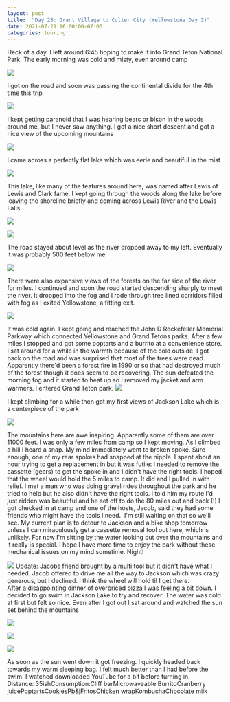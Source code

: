 ```yaml
---
layout: post
title:  "Day 25: Grant Village to Colter City (Yellowstone Day 3)"
date: 2021-07-21 16:00:00-07:00
categories: touring
---
```

Heck of a day. I left around 6:45 hoping to make it into Grand Teton National Park. The early morning was cold and misty, even around camp  

[![](https://lh3.googleusercontent.com/-cU941lzhIvY/YPinH8iYJAI/AAAAAAAAVBw/qtkQ41p2ZFMKEWhyyn49zLmvEIMtzzyswCLcBGAsYHQ/s1600/1626908446453731-0.png)](https://lh3.googleusercontent.com/-cU941lzhIvY/YPinH8iYJAI/AAAAAAAAVBw/qtkQ41p2ZFMKEWhyyn49zLmvEIMtzzyswCLcBGAsYHQ/s1600/1626908446453731-0.png)
  
I got on the road and soon was passing the continental divide for the 4th time this trip  

[![](https://lh3.googleusercontent.com/-IPxGsykkIIo/YPinHe3A5II/AAAAAAAAVBs/oamG-hfPGhoCA8-G1m6MktiscgtcuajMgCLcBGAsYHQ/s1600/1626908444764923-1.png)](https://lh3.googleusercontent.com/-IPxGsykkIIo/YPinHe3A5II/AAAAAAAAVBs/oamG-hfPGhoCA8-G1m6MktiscgtcuajMgCLcBGAsYHQ/s1600/1626908444764923-1.png)
  
I kept getting paranoid that I was hearing bears or bison in the woods around me, but I never saw anything. I got a nice short descent and got a nice view of the upcoming mountains  

[![](https://lh3.googleusercontent.com/-BTWgG9L3sCA/YPinG_LYc2I/AAAAAAAAVBo/tZdCDxWGMMUxP2TrXJPvVQ0WDEnyZu7vgCLcBGAsYHQ/s1600/1626908443160785-2.png)](https://lh3.googleusercontent.com/-BTWgG9L3sCA/YPinG_LYc2I/AAAAAAAAVBo/tZdCDxWGMMUxP2TrXJPvVQ0WDEnyZu7vgCLcBGAsYHQ/s1600/1626908443160785-2.png)
  
I came across a perfectly flat lake which was eerie and beautiful in the mist  

[![](https://lh3.googleusercontent.com/-VRzJeY52H60/YPinGVc-nJI/AAAAAAAAVBk/ohggQbcEt80U-9DJ28b0V9AockJAIsJpgCLcBGAsYHQ/s1600/1626908440934227-3.png)](https://lh3.googleusercontent.com/-VRzJeY52H60/YPinGVc-nJI/AAAAAAAAVBk/ohggQbcEt80U-9DJ28b0V9AockJAIsJpgCLcBGAsYHQ/s1600/1626908440934227-3.png)
  
This lake, like many of the features around here, was named after Lewis of Lewis and Clark fame. I kept going through the woods along the lake before leaving the shoreline briefly and coming across Lewis River and the Lewis Falls  

[![](https://lh3.googleusercontent.com/-_mTbugGEjEU/YPinF4HU24I/AAAAAAAAVBg/XY_3H5-1kxIrZBdQGQVXxi41SMqaC3wOACLcBGAsYHQ/s1600/1626908438435749-4.png)](https://lh3.googleusercontent.com/-_mTbugGEjEU/YPinF4HU24I/AAAAAAAAVBg/XY_3H5-1kxIrZBdQGQVXxi41SMqaC3wOACLcBGAsYHQ/s1600/1626908438435749-4.png)

[![](https://lh3.googleusercontent.com/-FoMLwtfUEeU/YPinFSS1xKI/AAAAAAAAVBc/3DclQgbLM1MITlKUwoMD98s6VPjE9wTlACLcBGAsYHQ/s1600/1626908436410361-5.png)](https://lh3.googleusercontent.com/-FoMLwtfUEeU/YPinFSS1xKI/AAAAAAAAVBc/3DclQgbLM1MITlKUwoMD98s6VPjE9wTlACLcBGAsYHQ/s1600/1626908436410361-5.png)
  
The road stayed about level as the river dropped away to my left. Eventually it was probably 500 feet below me  

[![](https://lh3.googleusercontent.com/-4x4Fx4nHXfI/YPinEjLVCLI/AAAAAAAAVBY/-CM0p-Bj1usnss25oEf4VrxPs66rSMWUwCLcBGAsYHQ/s1600/1626908433984318-6.png)](https://lh3.googleusercontent.com/-4x4Fx4nHXfI/YPinEjLVCLI/AAAAAAAAVBY/-CM0p-Bj1usnss25oEf4VrxPs66rSMWUwCLcBGAsYHQ/s1600/1626908433984318-6.png)
  
There were also expansive views of the forests on the far side of the river for miles. I continued and soon the road started descending sharply to meet the river. It dropped into the fog and I rode through tree lined corridors filled with fog as I exited Yellowstone, a fitting exit.   

[![](https://lh3.googleusercontent.com/-i0gAxV5WdpI/YPinEBVBbXI/AAAAAAAAVBU/jt6NCUfeY3UmdJ0Vo1Cbokh54qve1904QCLcBGAsYHQ/s1600/1626908431167660-7.png)](https://lh3.googleusercontent.com/-i0gAxV5WdpI/YPinEBVBbXI/AAAAAAAAVBU/jt6NCUfeY3UmdJ0Vo1Cbokh54qve1904QCLcBGAsYHQ/s1600/1626908431167660-7.png)
  
It was cold again. I kept going and reached the John D Rockefeller Memorial Parkway which connected Yellowstone and Grand Tetons parks. After a few miles I stopped and got some poptarts and a burrito at a convenience store. I sat around for a while in the warmth because of the cold outside. I got back on the road and was surprised that most of the trees were dead. Apparently there'd been a forest fire in 1990 or so that had destroyed much of the forest though it does seem to be recovering. The sun defeated the morning fog and it started to heat up so I removed my jacket and arm warmers. I entered Grand Teton park.
[![](https://lh3.googleusercontent.com/-ZPGXoXVrX2M/YPinDYU0U0I/AAAAAAAAVBQ/awoY5hcE04kXzb3P81J5MUT-UTKITSr1gCLcBGAsYHQ/s1600/1626908428358243-8.png)](https://lh3.googleusercontent.com/-ZPGXoXVrX2M/YPinDYU0U0I/AAAAAAAAVBQ/awoY5hcE04kXzb3P81J5MUT-UTKITSr1gCLcBGAsYHQ/s1600/1626908428358243-8.png)
  
I kept climbing for a while then got my first views of Jackson Lake which is a centerpiece of the park  

[![](https://lh3.googleusercontent.com/-BDxXi3XqPMQ/YPinCROoZjI/AAAAAAAAVBM/yGObBRVC9tMqjtb1t3pmRp4KMfvik0DswCLcBGAsYHQ/s1600/1626908425223725-9.png)](https://lh3.googleusercontent.com/-BDxXi3XqPMQ/YPinCROoZjI/AAAAAAAAVBM/yGObBRVC9tMqjtb1t3pmRp4KMfvik0DswCLcBGAsYHQ/s1600/1626908425223725-9.png)
  
The mountains here are awe inspiring. Apparently some of them are over 11000 feet. I was only a few miles from camp so I kept moving. As I climbed a hill I heard a snap. My mind immediately went to broken spoke. Sure enough, one of my rear spokes had snapped at the nipple. I spent about an hour trying to get a replacement in but it was futile: I needed to remove the cassette (gears) to get the spoke in and I didn't have the right tools. I hoped that the wheel would hold the 5 miles to camp. It did and I pulled in with relief. I met a man who was doing gravel rides throughout the park and he tried to help but he also didn't have the right tools. I told him my route I'd just ridden was beautiful and he set off to do the 80 miles out and back (!) I got checked in at camp and one of the hosts, Jacob, said they had some friends who might have the tools I need.  I'm still waiting on that so we'll see. My current plan is to detour to Jackson and a bike shop tomorrow unless I can miraculously get a cassette removal tool out here, which is unlikely. For now I'm sitting by the water looking out over the mountains and it really is special. I hope I have more time to enjoy the park without these mechanical issues on my mind sometime. Night!  

[![](https://lh3.googleusercontent.com/-PFQeXAdG3ac/YPinBjhhAqI/AAAAAAAAVBI/FEce5ACFOi0wGSosyslB36xTR1L-2IQzQCLcBGAsYHQ/s1600/1626908421989269-10.png)](https://lh3.googleusercontent.com/-PFQeXAdG3ac/YPinBjhhAqI/AAAAAAAAVBI/FEce5ACFOi0wGSosyslB36xTR1L-2IQzQCLcBGAsYHQ/s1600/1626908421989269-10.png)
Update: Jacobs friend brought by a multi tool but it didn't have what I needed. Jacob offered to drive me all the way to Jackson which was crazy generous, but I declined. I think the wheel will hold til I get there.   
After a disappointing dinner of overpriced pizza I was feeling a bit down. I decided to go swim in Jackson Lake to try and recover. The water was cold at first but felt so nice. Even after I got out I sat around and watched the sun set behind the mountains  

[![](https://lh3.googleusercontent.com/-Klx08jPgL-s/YPn4MYjPaEI/AAAAAAAAVFs/lLGPUOAHIE07PFTE0kugh3vpfJ7G8i9MQCLcBGAsYHQ/s1600/1626994726188808-0.png)](https://lh3.googleusercontent.com/-Klx08jPgL-s/YPn4MYjPaEI/AAAAAAAAVFs/lLGPUOAHIE07PFTE0kugh3vpfJ7G8i9MQCLcBGAsYHQ/s1600/1626994726188808-0.png)

[![](https://lh3.googleusercontent.com/-jbfL31FuULs/YPn4JPkj3MI/AAAAAAAAVFo/fZROvqE9Ct8zKEsTdaSFOY4aG29ILDb7gCLcBGAsYHQ/s1600/1626994717254495-1.png)](https://lh3.googleusercontent.com/-jbfL31FuULs/YPn4JPkj3MI/AAAAAAAAVFo/fZROvqE9Ct8zKEsTdaSFOY4aG29ILDb7gCLcBGAsYHQ/s1600/1626994717254495-1.png)

[![](https://lh3.googleusercontent.com/-F5RYJ70JKfk/YPn4G7HmxTI/AAAAAAAAVFk/-MuMOcywINo6cr0rJCYfRmFpLF77wTM4gCLcBGAsYHQ/s1600/1626994708488866-2.png)](https://lh3.googleusercontent.com/-F5RYJ70JKfk/YPn4G7HmxTI/AAAAAAAAVFk/-MuMOcywINo6cr0rJCYfRmFpLF77wTM4gCLcBGAsYHQ/s1600/1626994708488866-2.png)
  
As soon as the sun went down it got freezing. I quickly headed back towards my warm sleeping bag. I felt much better than I had before the swim. I watched downloaded YouTube for a bit before turning in.   
Distance: 35ishConsumption:Cliff barMicrowaveable BurritoCranberry juicePoptartsCookiesPb&jFritosChicken wrapKombuchaChocolate milk  

